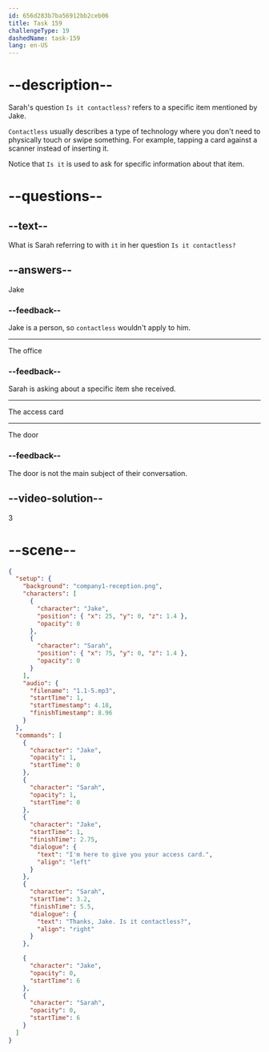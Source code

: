 ```yaml
---
id: 656d283b7ba56912bb2ceb06
title: Task 159
challengeType: 19
dashedName: task-159
lang: en-US
---
```


<!--
AUDIO REFERENCE:
Jake: I'm here to give you your access card.
Sarah: Thanks, Jake. Is it contactless?
-->

# --description--

Sarah's question `Is it contactless?` refers to a specific item mentioned by Jake.

`Contactless` usually describes a type of technology where you don't need to physically touch or swipe something. For example, tapping a card against a scanner instead of inserting it.

Notice that `Is it` is used to ask for specific information about that item.

# --questions--

## --text--

What is Sarah referring to with `it` in her question `Is it contactless?`

## --answers--

Jake

### --feedback--

Jake is a person, so `contactless` wouldn't apply to him.

---

The office

### --feedback--

Sarah is asking about a specific item she received.

---

The access card

---

The door

### --feedback--

The door is not the main subject of their conversation.

## --video-solution--

3

# --scene--

```json
{
  "setup": {
    "background": "company1-reception.png",
    "characters": [
      {
        "character": "Jake",
        "position": { "x": 25, "y": 0, "z": 1.4 },
        "opacity": 0
      },
      {
        "character": "Sarah",
        "position": { "x": 75, "y": 0, "z": 1.4 },
        "opacity": 0
      }
    ],
    "audio": {
      "filename": "1.1-5.mp3",
      "startTime": 1,
      "startTimestamp": 4.18,
      "finishTimestamp": 8.96
    }
  },
  "commands": [
    {
      "character": "Jake",
      "opacity": 1,
      "startTime": 0
    },
    {
      "character": "Sarah",
      "opacity": 1,
      "startTime": 0
    },
    {
      "character": "Jake",
      "startTime": 1,
      "finishTime": 2.75,
      "dialogue": {
        "text": "I'm here to give you your access card.",
        "align": "left"
      }
    },
    {
      "character": "Sarah",
      "startTime": 3.2,
      "finishTime": 5.5,
      "dialogue": {
        "text": "Thanks, Jake. Is it contactless?",
        "align": "right"
      }
    },

    {
      "character": "Jake",
      "opacity": 0,
      "startTime": 6
    },
    {
      "character": "Sarah",
      "opacity": 0,
      "startTime": 6
    }
  ]
}
```
